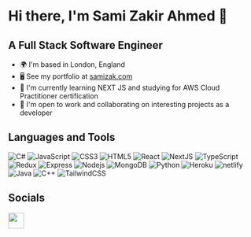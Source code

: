 # Hi there, I'm Sami Zakir Ahmed 👋

A Full Stack Software Engineer
--------------------------

*   🌍  I'm based in London, England
*   🖥️  See my portfolio at [samizak.com](https://samizak.com/)
*   🧠  I'm currently learning NEXT JS and studying for AWS Cloud Practitioner certification
*   🤝  I'm open to work and collaborating on interesting projects as a developer

## Languages and Tools

![C#](https://img.shields.io/badge/C%23-black?style=flat-square&logo=c-sharp) ![JavaScript](https://img.shields.io/badge/-JavaScript-black?style=flat-square&logo=javascript) ![CSS3](https://img.shields.io/badge/CSS-black?style=flat-square&logo=css3) ![HTML5](https://img.shields.io/badge/HTML-black?style=flat-square&logo=html5) ![React](https://img.shields.io/badge/-React-black?style=flat-square&logo=react) ![NextJS](https://img.shields.io/badge/-NextJS-black?style=flat-square&logo=next.js) ![TypeScript](https://img.shields.io/badge/-TypeScript-black?style=flat-square&logo=typescript) ![Redux](https://img.shields.io/badge/-Redux-black?style=flat-square&logo=redux) ![Express](https://img.shields.io/badge/-Express-black?style=flat-square&logo=express) ![Nodejs](https://img.shields.io/badge/-Nodejs-black?style=flat-square&logo=Node.js) ![MongoDB](https://img.shields.io/badge/-MongoDB-black?style=flat-square&logo=mongodb) ![Python](https://img.shields.io/badge/-Python-black?style=flat-square&logo=Python) ![Heroku](https://img.shields.io/badge/-Heroku-black?style=flat-square&logo=heroku) ![netlify](https://img.shields.io/badge/Netlify-black?style=flat-square&logo=netlify&logoColor=white) ![Java](https://img.shields.io/badge/-Java-black?style=flat-square&logo=Java) ![C++](https://img.shields.io/badge/-C++-black?style=flat-square&logo=c%2B%2B) ![TailwindCSS](https://img.shields.io/badge/Tailwind_CSS-black?style=flat-square&logo=tailwind-css)

## Socials

<p align="left"> <a href="https://www.linkedin.com/in/samizak/" target="_blank" rel="noreferrer"><img src="https://github.com/samizak/samizak/assets/30938455/8841b47a-7413-4a15-b2c3-7f68c035819c" width="32" height="32" /></a> </p>
